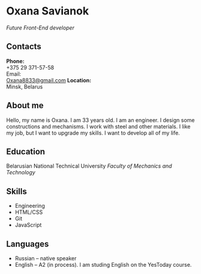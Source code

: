 # Oxana Savianok
*Future Front-End developer*

## Contacts
**Phone:**\
+375 29 371-57-58\
Email:\
Oxana8833@gmail.com
**Location:**\
Minsk, Belarus

## About me
Hello, my name is Oxana. I am 33 years old. I am an engineer. I design some constructions and mechanisms. I work with steel and other materials. I like my job, but I want to upgrade my skills. I want to develop all of my life.

## Education
Belarusian National Technical University
*Faculty of Mechanics and Technology*

## Skills
+ Engineering
+ HTML/CSS
+ Git
+ JavaScript

## Languages
+ Russian – native speaker
+ English – A2 (in process). I am studing English on the YesToday course.